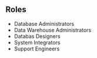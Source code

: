 ## Roles

- Database Administrators
- Data Warehouse Administrators
- Databas Designers
- System Integrators
- Support Engineers
